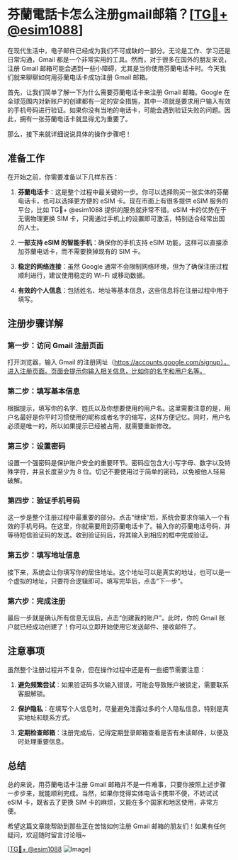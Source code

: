 # 芬蘭電話卡怎么注册gmail邮箱？[[TG💪+ @esim1088](https://t.me/s/esim1088)]

在现代生活中，电子邮件已经成为我们不可或缺的一部分。无论是工作、学习还是日常沟通，Gmail 都是一个非常实用的工具。然而，对于很多在国外的朋友来说，注册 Gmail 邮箱可能会遇到一些小障碍，尤其是当你使用芬蘭电话卡时。今天我们就来聊聊如何用芬蘭电话卡成功注册 Gmail 邮箱。

首先，让我们简单了解一下为什么需要芬蘭电话卡来注册 Gmail 邮箱。Google 在全球范围内对新账户的创建都有一定的安全措施，其中一项就是要求用户输入有效的手机号码进行验证。如果你没有当地的电话卡，可能会遇到验证失败的问题。因此，拥有一张芬蘭电话卡就显得尤为重要了。

那么，接下来就详细说说具体的操作步骤吧！

## 准备工作

在开始之前，你需要准备以下几样东西：

1. **芬蘭电话卡**：这是整个过程中最关键的一步。你可以选择购买一张实体的芬蘭电话卡，也可以选择更方便的 eSIM 卡。现在市面上有很多提供 eSIM 服务的平台，比如 TG💪+ @esim1088 提供的服务就非常不错。eSIM 卡的优势在于无需物理更换 SIM 卡，只需通过手机上的设置即可激活，特别适合经常出国的人士。
   
2. **一部支持 eSIM 的智能手机**：确保你的手机支持 eSIM 功能，这样可以直接添加芬蘭电话卡，而不需要换掉现有的 SIM 卡。

3. **稳定的网络连接**：虽然 Google 通常不会限制网络环境，但为了确保注册过程顺利进行，建议使用稳定的 Wi-Fi 或移动数据。

4. **有效的个人信息**：包括姓名、地址等基本信息，这些信息将在注册过程中用于填写。

## 注册步骤详解

### 第一步：访问 Gmail 注册页面

打开浏览器，输入 Gmail 的注册网址（https://accounts.google.com/signup），进入注册页面。页面会提示你输入相关信息，比如你的名字和用户名等。

### 第二步：填写基本信息

根据提示，填写你的名字、姓氏以及你想要使用的用户名。这里需要注意的是，用户名最好是你平时习惯使用的昵称或者名字的缩写，这样方便记忆。同时，用户名必须是唯一的，所以如果提示已经被占用，就需要重新修改。

### 第三步：设置密码

设置一个强密码是保护账户安全的重要环节。密码应包含大小写字母、数字以及特殊字符，并且长度至少为 8 位。切记不要使用过于简单的密码，以免被他人轻易破解。

### 第四步：验证手机号码

这一步是整个注册过程中最重要的部分。点击“继续”后，系统会要求你输入一个有效的手机号码。在这里，你就需要用到芬蘭电话卡了。输入你的芬蘭电话号码，并等待短信验证码的发送。收到验证码后，将其输入到相应的框中完成验证。

### 第五步：填写地址信息

接下来，系统会让你填写你的居住地址。这个地址可以是真实的地址，也可以是一个虚拟的地址，只要符合逻辑即可。填写完毕后，点击“下一步”。

### 第六步：完成注册

最后一步就是确认所有信息无误后，点击“创建我的账户”。此时，你的 Gmail 账户就已经成功创建了！你可以立即开始使用它发送邮件、接收邮件了。

## 注意事项

虽然整个注册过程并不复杂，但在操作过程中还是有一些细节需要注意：

1. **避免频繁尝试**：如果验证码多次输入错误，可能会导致账户被锁定，需要联系客服解锁。
   
2. **保护隐私**：在填写个人信息时，尽量避免泄露过多的个人隐私信息，特别是真实地址和联系方式。

3. **定期检查邮箱**：注册完成后，记得定期登录邮箱查看是否有未读邮件，以便及时处理重要信息。

## 总结

总的来说，用芬蘭电话卡注册 Gmail 邮箱并不是一件难事，只要你按照上述步骤一步步来，就能顺利完成。当然，如果你觉得实体电话卡携带不便，不妨试试 eSIM 卡，既省去了更换 SIM 卡的麻烦，又能在多个国家和地区使用，非常方便。

希望这篇文章能帮助到那些正在苦恼如何注册 Gmail 邮箱的朋友们！如果有任何疑问，欢迎随时留言讨论哦~ 

[[TG💪+ @esim1088](https://t.me/s/esim1088) ![Image](https://i.postimg.cc/4NQfJmqS/Snipaste-2025-05-13-00-14-12.png)]
